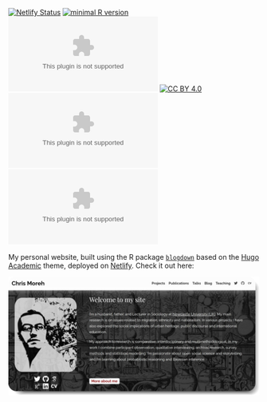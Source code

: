 [![Netlify Status](https://api.netlify.com/api/v1/badges/4d7dccd9-ec21-47eb-b218-34cb5b768883/deploy-status)](https://app.netlify.com/sites/cgmoreh/deploys) [![minimal R version](https://img.shields.io/badge/R%3E%3D-3.1.0-6666ff.svg)](https://cran.r-project.org/) ![GitHub (Pre-)Release Date](https://img.shields.io/github/release-date-pre/CGMoreh/chrismoreh.com) [![CC BY 4.0][cc-by-shield]][cc-by] ![GitHub repo size](https://img.shields.io/github/repo-size/cgmoreh/chrismoreh.com) ![GitHub code size in bytes](https://img.shields.io/github/languages/code-size/cgmoreh/chrismoreh.com) 

My personal website, built using the R package [`blogdown`](https://bookdown.org/yihui/blogdown/) based on the [Hugo Academic](https://themes.gohugo.io/academic/) theme, deployed on [Netlify](https://www.netlify.com/). Check it out here:

[![Website Thumbnail](site-thumbnail.jpg)](https://www.chrismoreh.com/)


[cc-by]: https://github.com/CGMoreh/chrismoreh.com/blob/master/LICENSE.md
[cc-by-image]: https://i.creativecommons.org/l/by/4.0/88x31.png
[cc-by-shield]: https://img.shields.io/badge/License-CC%20BY%204.0-lightgrey.svg

